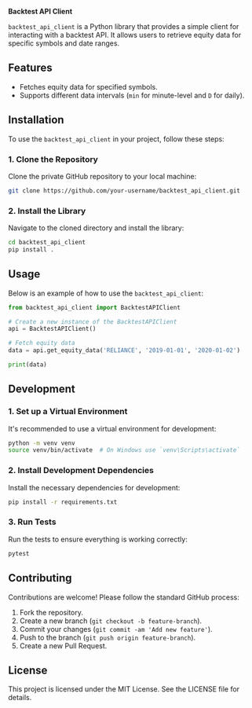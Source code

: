 ​​**Backtest API Client**

`backtest_api_client` is a Python library that provides a simple client for interacting with a backtest API. It allows users to retrieve equity data for specific symbols and date ranges.

## **Features**

- Fetches equity data for specified symbols.
- Supports different data intervals (`min` for minute-level and `D` for daily).

## **Installation**

To use the `backtest_api_client` in your project, follow these steps:

### **1\. Clone the Repository**

Clone the private GitHub repository to your local machine:

```sh
git clone https://github.com/your-username/backtest_api_client.git
```

### **2\. Install the Library**

Navigate to the cloned directory and install the library:

```sh
cd backtest_api_client
pip install .
```

## **Usage**

Below is an example of how to use the `backtest_api_client`:

```python
from backtest_api_client import BacktestAPIClient

# Create a new instance of the BacktestAPIClient
api = BacktestAPIClient()

# Fetch equity data
data = api.get_equity_data('RELIANCE', '2019-01-01', '2020-01-02')

print(data)
```

## **Development**

### **1\. Set up a Virtual Environment**

It's recommended to use a virtual environment for development:

```sh
python -m venv venv
source venv/bin/activate  # On Windows use `venv\Scripts\activate`
```

### **2\. Install Development Dependencies**

Install the necessary dependencies for development:

```sh
pip install -r requirements.txt
```

### **3\. Run Tests**

Run the tests to ensure everything is working correctly:

```sh
pytest
```

## **Contributing**

Contributions are welcome\! Please follow the standard GitHub process:

1. Fork the repository.
2. Create a new branch (`git checkout -b feature-branch`).
3. Commit your changes (`git commit -am 'Add new feature'`).
4. Push to the branch (`git push origin feature-branch`).
5. Create a new Pull Request.

## **License**

This project is licensed under the MIT License. See the LICENSE file for details.
